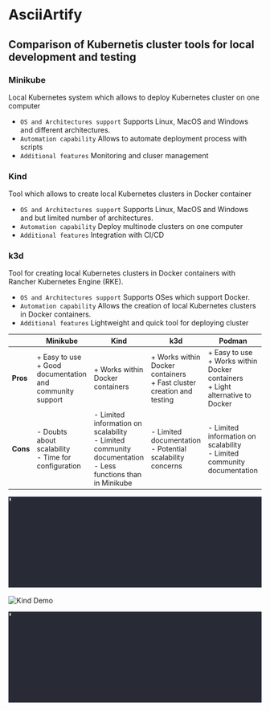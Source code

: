 ﻿# AsciiArtify
## Comparison of Kubernetis cluster tools for local development and testing

### Minikube
Local Kubernetes system which allows to deploy Kubernetes cluster on one computer

- `OS and Architectures support`
Supports Linux, MacOS and Windows and different architectures.
- `Automation capability`
Allows to automate deployment process with scripts
- `Additional features`
Monitoring and cluser management

### Kind
Tool which allows to create local Kubernetes clusters in Docker container

- `OS and Architectures support`
Supports Linux, MacOS and Windows and but limited number of architectures.
- `Automation capability`
Deploy multinode clusters on one computer
- `Additional features`
Integration with CI/CD

### k3d
Tool for creating local Kubernetes clusters in Docker containers with Rancher Kubernetes Engine (RKE). 

- `OS and Architectures support`
Supports OSes which support Docker.
- `Automation capability`
Allows the creation of local Kubernetes clusters in Docker containers.
- `Additional features`
Lightweight and quick tool for deploying cluster


|                                | **Minikube**                                     | **Kind**                                         | **k3d**                                          | **Podman**                                       |
|--------------------------------------------------|--------------------------------------------------|--------------------------------------------------|--------------------------------------------------|--------------------------------------------------|
| **Pros**                                      | + Easy to use<br> + Good documentation and community support | + Works within Docker containers |  + Works within Docker containers<br>+ Fast cluster creation and testing | + Easy to use<br>+ Works within Docker containers<br>+ Light alternative to Docker 
| **Cons**                                      | - Doubts about scalability<br> - Time for configuration | - Limited information on scalability<br>- Limited community documentation<br>- Less functions than in Minikube | - Limited documentation<br>- Potential scalability concerns | - Limited information on scalability<br>- Limited community documentation |


![K3D Demo](k3d.gif)

![Kind Demo](kind.gif)

![Minikube Demo](minikube.gif)
